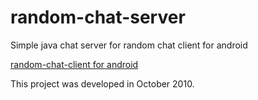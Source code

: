 # random-chat-server
Simple java chat server for random chat client for android

[random-chat-client for android](https://github.com/terdong/random-chat-client)

This project was developed in October 2010.
